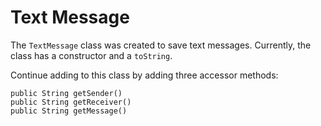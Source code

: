 # Text Message
The `TextMessage` class was created to save text messages. Currently, the class has a constructor and a `toString`.

Continue adding to this class by adding three accessor methods:
```
public String getSender()
public String getReceiver()
public String getMessage()
```